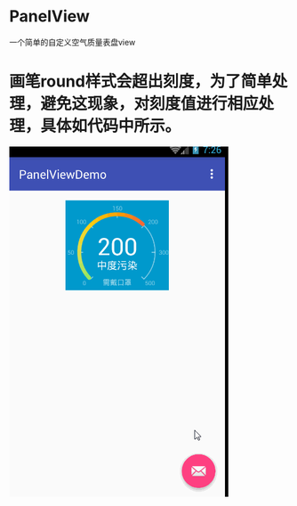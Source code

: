 # PanelView
一个简单的自定义空气质量表盘view
# 画笔round样式会超出刻度，为了简单处理，避免这现象，对刻度值进行相应处理，具体如代码中所示。
![](https://github.com/yjiang2009/PanelView/blob/master/gif/panelview.gif)
